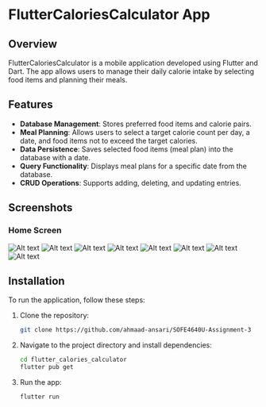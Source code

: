 # FlutterCaloriesCalculator App

## Overview

FlutterCaloriesCalculator is a mobile application developed using Flutter and Dart. The app allows users to manage their daily calorie intake by selecting food items and planning their meals.

## Features

- **Database Management**: Stores preferred food items and calorie pairs.
- **Meal Planning**: Allows users to select a target calorie count per day, a date, and food items not to exceed the target calories.
- **Data Persistence**: Saves selected food items (meal plan) into the database with a date.
- **Query Functionality**: Displays meal plans for a specific date from the database.
- **CRUD Operations**: Supports adding, deleting, and updating entries.

## Screenshots

### Home Screen
![Alt text](<Food Calories View.png>)
![Alt text](<Food Calories Add.png>)
![Alt text](<Food Calories Add Error.png>)
![Alt text](<Create Meal Plan.png>) 
![Alt text](<Create Meal Plan Error.png>)
![Alt text](<View Meal Plans.png>) 
![Alt text](<View Meal Plan Specific.png>)
![Alt text](<Update Meal Plan.png>)

## Installation

To run the application, follow these steps:

1. Clone the repository:

   ```bash
   git clone https://github.com/ahmaad-ansari/SOFE4640U-Assignment-3
   ```

2. Navigate to the project directory and install dependencies:

   ```bash
   cd flutter_calories_calculator
   flutter pub get
   ```

3. Run the app:

   ```bash
   flutter run
   ```
